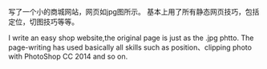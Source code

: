   写了一个小的商城网站，网页如jpg图所示。
  基本上用了所有静态网页技巧，包括定位，切图技巧等等。
  
  I write an easy shop website,the original page is just as the .jpg phtto.
  The page-writing has used basically all skills such as position、clipping photo with PhotoShop CC 2014 and so on.
